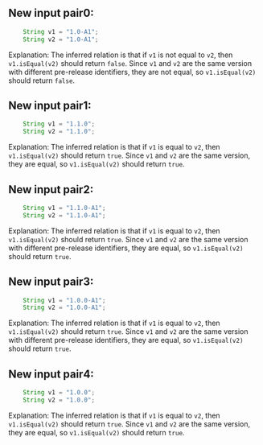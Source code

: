 ## New input pair0:
```java
    String v1 = "1.0-A1";
    String v2 = "1.0-A1";
```
Explanation: The inferred relation is that if `v1` is not equal to `v2`, then `v1.isEqual(v2)` should return `false`. Since `v1` and `v2` are the same version with different pre-release identifiers, they are not equal, so `v1.isEqual(v2)` should return `false`.

## New input pair1:
```java
    String v1 = "1.1.0";
    String v2 = "1.1.0";
```
Explanation: The inferred relation is that if `v1` is equal to `v2`, then `v1.isEqual(v2)` should return `true`. Since `v1` and `v2` are the same version, they are equal, so `v1.isEqual(v2)` should return `true`.

## New input pair2:
```java
    String v1 = "1.1.0-A1";
    String v2 = "1.1.0-A1";
```
Explanation: The inferred relation is that if `v1` is equal to `v2`, then `v1.isEqual(v2)` should return `true`. Since `v1` and `v2` are the same version with different pre-release identifiers, they are equal, so `v1.isEqual(v2)` should return `true`.

## New input pair3:
```java
    String v1 = "1.0.0-A1";
    String v2 = "1.0.0-A1";
```
Explanation: The inferred relation is that if `v1` is equal to `v2`, then `v1.isEqual(v2)` should return `true`. Since `v1` and `v2` are the same version with different pre-release identifiers, they are equal, so `v1.isEqual(v2)` should return `true`.

## New input pair4:
```java
    String v1 = "1.0.0";
    String v2 = "1.0.0";
```
Explanation: The inferred relation is that if `v1` is equal to `v2`, then `v1.isEqual(v2)` should return `true`. Since `v1` and `v2` are the same version, they are equal, so `v1.isEqual(v2)` should return `true`.
